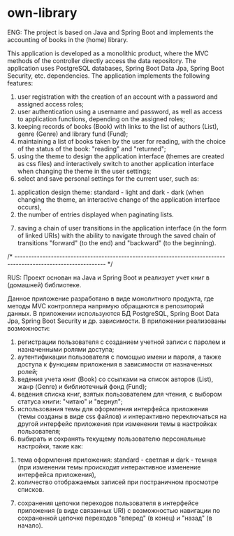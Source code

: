 # own-library
ENG: The project is based on Java and Spring Boot and implements the accounting of books in the (home) library. 

This application is developed as a monolithic product, where the MVC methods of the controller directly access the data repository.
The application uses PostgreSQL databases, Spring Boot Data Jpa, Spring Boot Security, etc. dependencies.
The application implements the following features:
1. user registration with the creation of an account with a password and assigned access roles;
2. user authentication using a username and password, as well as access to application functions, depending on the assigned roles;
3. keeping records of books (Book) with links to the list of authors (List<Author>), genre (Genre) and library fund (Fund);
4. maintaining a list of books taken by the user for reading, with the choice of the status of the book: "reading" and "returned";
5. using the theme to design the application interface (themes are created as css files) and interactively switch to another application interface when changing the theme in the user settings;
6. select and save personal settings for the current user, such as:
1) application design theme: standard - light and dark - dark (when changing the theme, an interactive change of the application interface occurs),
2) the number of entries displayed when paginating lists.
7. saving a chain of user transitions in the application interface (in the form of linked URIs) with the ability to navigate through the saved chain of transitions "forward" (to the end) and "backward" (to the beginning).

/* -------------------------------------------------------------------------------------------------------------- */

RUS: Проект основан на Java и Spring Boot и реализует учет книг в (домашней) библиотеке. 

Данное приложение разработано в виде монолитного продукта, где методы MVC контроллера напрямую обращаются в репозиторий данных. 
В приложении используются БД PostgreSQL, Spring Boot Data Jpa, Spring Boot Security и др. зависимости. 
В приложении реализованы возможности: 
1. регистрации пользователя с созданием учетной записи с паролем и назначенными ролями доступа;
2. аутентификации пользователя с помощью имени и пароля, а также доступа к функциям приложения в зависимости от назначенных ролей; 
3. ведения учета книг (Book) со ссылками на список авторов (List<Author>), жанр (Genre) и библиотечный фонд (Fund); 
4. ведения списка книг, взятых пользователем для чтения, с выбором статуса книги: "читаю" и "вернул"; 
5. использования темы для оформления интерфейса приложения (темы созданы в виде css файлов) и интерактивно переключаться на другой интерфейс приложения при изменении темы в настройках пользователя; 
6. выбирать и сохранять текущему пользователю персональные настройки, такие как: 
1) тема оформления приложения: standard - светлая и dark - темная (при изменении темы происходит интерактивное изменение интерфейса приложения),
2) количество отображаемых записей при постраничном просмотре списков. 
7. сохранения цепочки переходов пользователя в интерфейсе приложения (в виде связанных URI) с возможностью навигации по сохраненной цепочке переходов "вперед" (в конец) и "назад" (в начало). 
